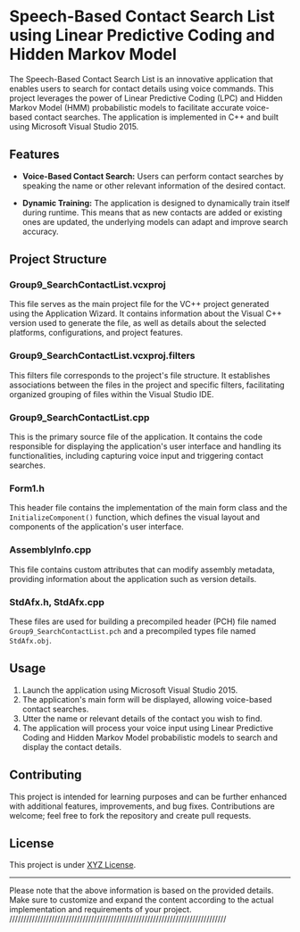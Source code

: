 # Speech-Based Contact Search List using Linear Predictive Coding and Hidden Markov Model

The Speech-Based Contact Search List is an innovative application that enables users to search for contact details using voice commands. This project leverages the power of Linear Predictive Coding (LPC) and Hidden Markov Model (HMM) probabilistic models to facilitate accurate voice-based contact searches. The application is implemented in C++ and built using Microsoft Visual Studio 2015.

## Features

- **Voice-Based Contact Search:** Users can perform contact searches by speaking the name or other relevant information of the desired contact.

- **Dynamic Training:** The application is designed to dynamically train itself during runtime. This means that as new contacts are added or existing ones are updated, the underlying models can adapt and improve search accuracy.

## Project Structure

### Group9_SearchContactList.vcxproj

This file serves as the main project file for the VC++ project generated using the Application Wizard. It contains information about the Visual C++ version used to generate the file, as well as details about the selected platforms, configurations, and project features.

### Group9_SearchContactList.vcxproj.filters

This filters file corresponds to the project's file structure. It establishes associations between the files in the project and specific filters, facilitating organized grouping of files within the Visual Studio IDE.

### Group9_SearchContactList.cpp

This is the primary source file of the application. It contains the code responsible for displaying the application's user interface and handling its functionalities, including capturing voice input and triggering contact searches.

### Form1.h

This header file contains the implementation of the main form class and the `InitializeComponent()` function, which defines the visual layout and components of the application's user interface.

### AssemblyInfo.cpp

This file contains custom attributes that can modify assembly metadata, providing information about the application such as version details.

### StdAfx.h, StdAfx.cpp

These files are used for building a precompiled header (PCH) file named `Group9_SearchContactList.pch` and a precompiled types file named `StdAfx.obj`.

## Usage

1. Launch the application using Microsoft Visual Studio 2015.
2. The application's main form will be displayed, allowing voice-based contact searches.
3. Utter the name or relevant details of the contact you wish to find.
4. The application will process your voice input using Linear Predictive Coding and Hidden Markov Model probabilistic models to search and display the contact details.

## Contributing

This project is intended for learning purposes and can be further enhanced with additional features, improvements, and bug fixes. Contributions are welcome; feel free to fork the repository and create pull requests.

## License

This project is under [XYZ License](LICENSE.txt).

---

Please note that the above information is based on the provided details. Make sure to customize and expand the content according to the actual implementation and requirements of your project.
/////////////////////////////////////////////////////////////////////////////
